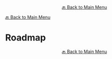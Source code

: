 

<p align="center"><a href="https://github.com/timedilationv2/trikiwiki/wiki">🔙 Back to Main Menu</a></p>

[🔙 Back to Main Menu](../../README.md)

# Roadmap


<p align="center"><a href="https://github.com/timedilationv2/trikiwiki/wiki">🔙 Back to Main Menu</a></p>


